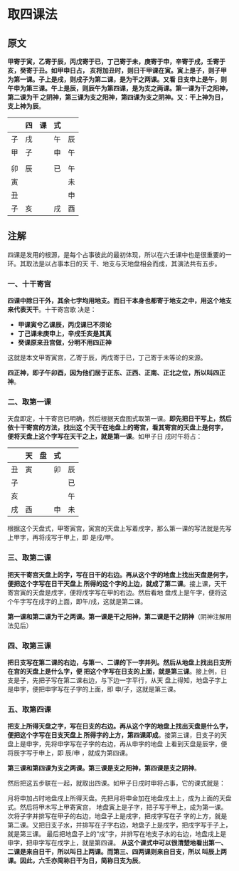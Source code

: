 取四课法
===================================================================================
## 原文
**甲寄于寅，乙寄于辰，丙戊寄于已，丁己寄于未，庚寄于申，辛寄于戌，壬寄于亥，癸寄于丑。如甲申日占，
亥将加丑时，则日干甲课在寅。寅上是子，则子甲为第一课。子上是戌，则戌子为第二课，是为干之两课。又看
日支申上是午，则午申为第三课。午上是辰，则辰午为第四课，是为支之两课。第一课为干之阳神，第二课为干
之阴神，第三课为支之阳神，第四课为支之阴神。又：干上神为日，支上神为辰**。

|   |  四  |  课  |  式  |  |
| -- | -- | -- | -- | -- |
| 子 | 戌 |  | 午 | 辰 |
| 甲 | 子 |  | 申 | 午 |
|  |  |  |  |  |
| 卯 | 辰 |  | 已 | 午 |
| 寅 |  |  |  | 未 |
| 丑 |  |  |  | 申 |
| 子 | 亥 |  | 戌 | 酉 |

## 注解
四课是发用的根源，是每个占事彼此的最初体现，所以在六壬课中也是很重要的一环。其取法是以占事本日的天
干、地支与天地盘相会而成，其演法共有五步。

### 一、十干寄宫
**四课中除日干外，其余七字均用地支。而日干本身也都寄于地支之中，用这个地支来代表天干**。十干寄宫歌
决是：
+ **甲课寅兮乙课辰，丙戊课已不须论**
+ **丁己课未庚申上，辛戌壬亥是其真**
+ **癸课原来丑宫做，分明不用四正神**

这就是本文甲寄寅宫，乙寄于辰，丙戊寄于已，丁己寄于未等论的来源。

**四正神，即子午卯酉，因为他们居于正东、正西、正南、正北之位，所以叫四正神**。

### 二、取第一课
天盘即定，十干寄宫已明确，然后根据天盘图式取第一课。**即先把日干写上，然后依十干寄宫的方法，找出这
个天干在地盘上的寄宫，看其寄宫的天盘上是何字，便将天盘上这个字写在天干之上，就是第一课**。如甲子日
戌时午将占：

|   |  天  |  盘  |  式  |  |
| -- | -- | -- | -- | -- |
| 丑 | 寅 |  | 卯 | 辰 |
| 子 |  |  |  | 已 |
| 亥 |  |  |  | 午 |
| 戌 | 酉 |  | 申 | 未 |

根据这个天盘式，甲寄寅宫，寅宫的天盘上写着戌字，那么第一课的写法就是先写上甲字，再将戌写于甲上，即
是戌/甲。

### 三、取第二课
**把天干寄宫天盘上的字，写在日干的右边。再从这个字的地盘上找出天盘是何字，便把这个字写在日干天盘上
所得的这个字的上边，就成了第二课**。接上课，天干寄宫寅的天盘是戌字，便将戌字写在甲的右边。然后看地
盘戌上是午字，便将这个午字写在戌字的上面，即午/戌，这就是第二课。

**第一课和第二课为干之两课。第一课是干之阳神，第二课是干之阴神**（阴神注解用法见后）

### 四、取第三课
**把日支写在第二课的右边，与第一、二课的下一字并列。然后从地盘上找出日支所在宫的天盘上是什么字，便
把这个字写在日支的上面，就是第三课**。接上例，日支是子，先把子写在第二课右边，与下边一字平行，从天
盘上得知，地盘子字上是申字，便把申字写在子字的上面，即 申/子，这就是第三课。

### 五、取第四课
**把支上所得天盘之字，写在日支的右边。再从这个字的地盘上找出天盘是什么字，便把这个字写在日支天盘上
所得字的上方，第四课即成**。接第三课，日支子的天盘上是申字，先将申字写在子字的右边，再从申字的地盘
上看到天盘是辰字，便将辰字写于申上，即 辰/申 ，就成为第四课。

**第三课和第四课为支之两课。第三课是支之阳神，第四课是支之阴神**。

然后把这五步联在一起，就取出四课。如甲子日戌时申将占事，它的课式就是：

月将申加占时地盘戌上所得天盘。先把月将申金加在地盘戌土上，成为上面的天盘式。然后将甲木写上甲寄寅宫，
地盘寅上是子字，把子写于甲上，成为第一课。次将子字并排写在甲子的右边，地盘子上是戌字，把戌字写在子
字的上方，就是第二课。又把日支子水，并排写在子字右边，地盘子上是戌字，把戌字写于子上，就是第三课。
最后把地盘子上的“戌”字，并排写在地支子水的右边，地盘戌上是申字，把申字写在戌字上，就是第四课。
**从这个课式中可以很清楚地看出第一、二课是来自日干，所以叫日上两课。而第三、四两课则来自日支，所以
叫辰上两课。因此，六壬亦简称日干为日，简称日支为辰**。
